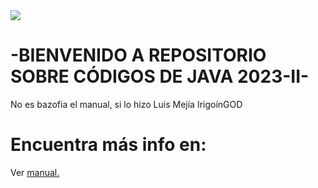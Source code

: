 
<img src="https://i.imgur.com/aA79zwR.png">

# -BIENVENIDO A REPOSITORIO SOBRE CÓDIGOS DE JAVA 2023-II-
No es bazofia el manual, si lo hizo Luis Mejía IrigoínGOD 

# Encuentra más info en: 
Ver [manual.](docs/Info.md)

